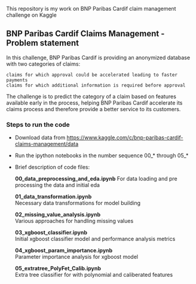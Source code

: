 This repository is my work on BNP Paribas Cardif claim management challenge on Kaggle

<h2>BNP Paribas Cardif Claims Management - Problem statement</h2>

In this challenge, BNP Paribas Cardif is providing an anonymized database with two categories of claims:

    claims for which approval could be accelerated leading to faster payments
    claims for which additional information is required before approval

The challenge is to predict the category of a claim based on features available early in the process, helping BNP Paribas Cardif accelerate its claims process and therefore provide a better service to its customers.

<h3>Steps to run the code</h3>

* Download data from https://www.kaggle.com/c/bnp-paribas-cardif-claims-management/data
* Run the ipython notebooks in the number sequence 00_* through 05_*
* Brief description of code files:
	
  <b>00_data_preprocessing_and_eda.ipynb</b>
	For data loading and pre processing the data and initial eda

	<b>01_data_transformation.ipynb</b>
	<br>Necessary data transformations for model building

	<b>02_missing_value_analysis.ipynb</b>
	<br>Various approaches for handling missing values

	<b>03_xgboost_classifier.ipynb</b>
	<br>Initial xgboost classifier model and performance analysis metrics

	<b>04_xgboost_param_importance.ipynb</b>
	<br>Parameter importance analysis for xgboost model

	<b>05_extratree_PolyFet_Calib.ipynb</b>
	<br>Extra tree classifier for with polynomial and caliberated features
